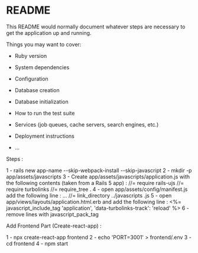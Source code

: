 # README

This README would normally document whatever steps are necessary to get the
application up and running.

Things you may want to cover:

* Ruby version

* System dependencies

* Configuration

* Database creation

* Database initialization

* How to run the test suite

* Services (job queues, cache servers, search engines, etc.)

* Deployment instructions

* ...

Steps :

1 - rails new app-name --skip-webpack-install --skip-javascript
2 - mkdir -p app/assets/javascripts
3 - Create app/assets/javascripts/application.js with the following contents (taken from a Rails 5 app) :
//= require rails-ujs
//= require turbolinks
//= require_tree .
4 - open app/assets/config/manifest.js add the following line :
...
//= link_directory ../javascripts .js
5 - open app/views/layouts/application.html.erb and add the following line :
<%= javascript_include_tag 'application', 'data-turbolinks-track': 'reload' %>
6 - remove lines with javascript_pack_tag

Add Frontend Part (Create-react-app) :

1 - npx create-react-app frontend
2 - echo 'PORT=3001' > frontend/.env
3 - cd frontend
4 - npm start